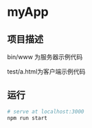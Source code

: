 # myApp

## 项目描述
bin/www 为服务器示例代码

test/a.html为客户端示例代码


## 运行

```bash
# serve at localhost:3000
npm run start

```

